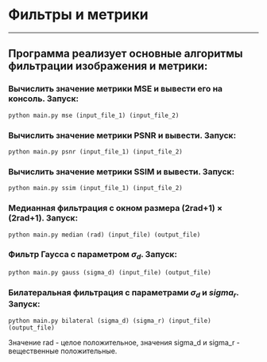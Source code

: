 # Фильтры и метрики
___
## Программа реализует основные алгоритмы фильтрации изображения и метрики:
### Вычислить значение метрики MSE и вывести его на консоль. Запуск:
    python main.py mse (input_file_1) (input_file_2)
### Вычислить значение метрики PSNR и вывести. Запуск:
    python main.py psnr (input_file_1) (input_file_2)
### Вычислить значение метрики SSIM и вывести. Запуск:
    python main.py ssim (input_file_1) (input_file_2)
### Медианная фильтрация с окном размера (2rad+1) &times; (2rad+1). Запуск:
    python main.py median (rad) (input_file) (output_file)
### Фильтр Гаусса с параметром $\sigma_d$. Запуск:
    python main.py gauss (sigma_d) (input_file) (output_file)
### Билатеральная фильтрация с параметрами $\sigma_d$ и $sigma_r$. Запуск:
    python main.py bilateral (sigma_d) (sigma_r) (input_file) (output_file)
Значение rad - целое положительное, значения sigma_d и sigma_r - вещественные положительные.

